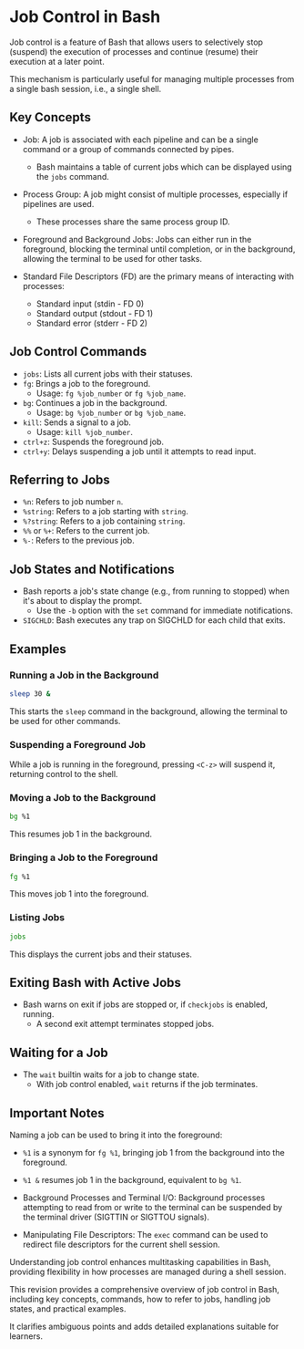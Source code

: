 # Job Control in Bash

Job control is a feature of Bash that allows users to selectively stop
(suspend) the execution of processes and continue (resume) their execution
at a later point.  

This mechanism is particularly useful for managing multiple processes from
a single bash session, i.e., a single shell.

## Key Concepts
* Job: A job is associated with each pipeline and can be a single command or a group of 
  commands connected by pipes.  
    * Bash maintains a table of current jobs which can be displayed using the `jobs` command.

* Process Group: A job might consist of multiple processes, especially if pipelines are 
  used.  
    * These processes share the same process group ID.

* Foreground and Background Jobs: Jobs can either run in the foreground, blocking the
  terminal until completion, or in the background, allowing the terminal to be used for
  other tasks.

* Standard File Descriptors (FD) are the primary means of interacting with processes:
    * Standard input (stdin - FD 0)
    * Standard output (stdout - FD 1)
    * Standard error (stderr - FD 2)



## Job Control Commands
* `jobs`: Lists all current jobs with their statuses.
* `fg`: Brings a job to the foreground.  
    * Usage: `fg %job_number` or `fg %job_name`.
* `bg`: Continues a job in the background.  
    * Usage: `bg %job_number` or `bg %job_name`.
* `kill`: Sends a signal to a job.  
    * Usage: `kill %job_number`.
* `ctrl+z`: Suspends the foreground job.
* `ctrl+y`: Delays suspending a job until it attempts to read input.


## Referring to Jobs
* `%n`: Refers to job number `n`.
* `%string`: Refers to a job starting with `string`.
* `%?string`: Refers to a job containing `string`.
* `%%` or `%+`: Refers to the current job.
* `%-`: Refers to the previous job.


## Job States and Notifications
* Bash reports a job's state change (e.g., from running to stopped) when it's 
  about to display the prompt.  
    * Use the `-b` option with the `set` command for immediate notifications.
* `SIGCHLD`: Bash executes any trap on SIGCHLD for each child that exits.


## Examples
### Running a Job in the Background
```bash
sleep 30 &
```
This starts the `sleep` command in the background, allowing the terminal
to be used for other commands.


### Suspending a Foreground Job
While a job is running in the foreground, pressing `<C-z>` will suspend 
it, returning control to the shell.


### Moving a Job to the Background
```bash
bg %1
```
This resumes job 1 in the background.


### Bringing a Job to the Foreground
```bash
fg %1
```
This moves job 1 into the foreground.


### Listing Jobs
```bash
jobs
```
This displays the current jobs and their statuses.


## Exiting Bash with Active Jobs
* Bash warns on exit if jobs are stopped or, if `checkjobs` is enabled, running.  
    * A second exit attempt terminates stopped jobs.


## Waiting for a Job
* The `wait` builtin waits for a job to change state.  
    * With job control enabled, `wait` returns if the job terminates.


## Important Notes
Naming a job can be used to bring it into the foreground: 

* `%1`  is  a  synonym  for  `fg %1`, bringing job 1 from the background into the foreground.
* `%1 &` resumes job 1 in the background, equivalent to `bg %1`.

* Background Processes and Terminal I/O: Background processes attempting to read from or write to the terminal can be suspended by the terminal driver (SIGTTIN or SIGTTOU signals).
* Manipulating File Descriptors: The `exec` command can be used to redirect file descriptors for the current shell session.

Understanding job control enhances multitasking capabilities in Bash, providing flexibility in how processes are managed during a shell session.

This revision provides a comprehensive overview of job control in Bash, including key 
concepts, commands, how to refer to jobs, handling job states, and practical examples.

It clarifies ambiguous points and adds detailed explanations suitable for learners.
